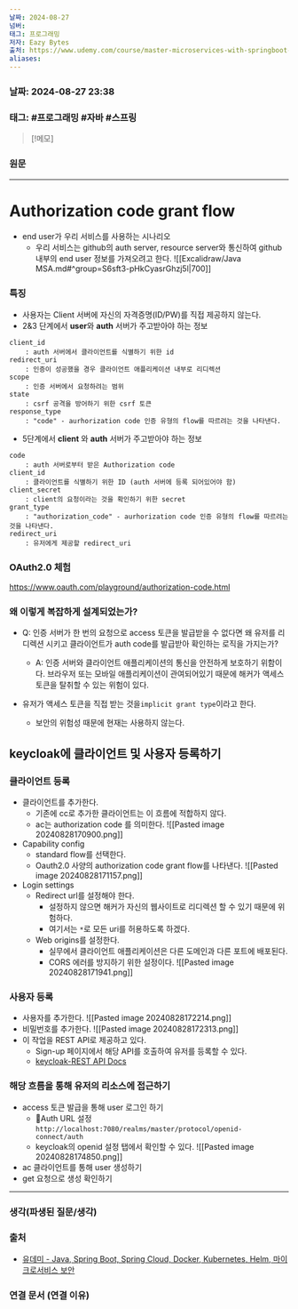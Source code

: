 ```yaml
---
날짜: 2024-08-27
넘버: 
태그: 프로그래밍
저자: Eazy Bytes
출처: https://www.udemy.com/course/master-microservices-with-springboot-docker-kubernetes-korean/
aliases:
---
```

### 날짜:  2024-08-27 23:38

### 태그: #프로그래밍 #자바 #스프링

>[!메모]
>

### 원문
---
# Authorization code grant flow
- end user가 우리 서비스를 사용하는 시나리오
	- 우리 서비스는 github의 auth server, resource server와 통신하여 github 내부의 end user 정보를 가져오려고 한다.
![[Excalidraw/Java MSA.md#^group=S6sft3-pHkCyasrGhzj5l|700]]
### 특징
- 사용자는 Client 서버에 자신의 자격증명(ID/PW)를 직접 제공하지 않는다.
- 2&3 단계에서 **user**와 **auth** 서버가 주고받아야 하는 정보
```
client_id
	: auth 서버에서 클라이언트를 식별하기 위한 id
redirect_uri
	: 인증이 성공했을 경우 클라이언트 애플리케이션 내부로 리디렉션
scope
	: 인증 서버에서 요청하려는 범위
state
	: csrf 공격을 방어하기 위한 csrf 토큰
response_type
	: "code" - aurhorization code 인증 유형의 flow를 따르려는 것을 나타낸다.
```
- 5단계에서 **client** 와 **auth** 서버가 주고받아야 하는 정보
```
code
	: auth 서버로부터 받은 Authorization code
client_id
	: 클라이언트를 식별하기 위한 ID (auth 서버에 등록 되어있어야 함)
client_secret
	: client의 요청이라는 것을 확인하기 위한 secret
grant_type
	: "authorization_code" - aurhorization code 인증 유형의 flow를 따르려는 것을 나타낸다.
redirect_uri
	: 유저에게 제공할 redirect_uri
```
### OAuth2.0 체험
https://www.oauth.com/playground/authorization-code.html
### 왜 이렇게 복잡하게 설계되었는가?
- Q: 인증 서버가 한 번의 요청으로 access 토큰을 발급받을 수 없다면 왜 유저를 리디렉션 시키고 클라이언트가 auth code를 발급받아 확인하는 로직을 가지는가?
	- A: 인증 서버와 클라이언트 애플리케이션의 통신을 안전하게 보호하기 위함이다. 브라우저 또는 모바일 애플리케이션이 관여되어있기 때문에 해커가 액세스 토큰을 탈취할 수 있는 위험이 있다.

- 유저가 액세스 토큰을 직접 받는 것을`implicit grant type`이라고 한다.
	- 보안의 위험성 때문에 현재는 사용하지 않는다.
## keycloak에 클라이언트 및 사용자 등록하기
### 클라이언트 등록
- 클라이언트를 추가한다.
	- 기존에 cc로 추가한 클라이언트는 이 흐름에 적합하지 않다.
	- ac는 authorization code 를 의미한다.
![[Pasted image 20240828170900.png]]
- Capability config
	- standard flow를 선택한다.
	- Oauth2.0 사양의 authorization code grant flow를 나타낸다.
![[Pasted image 20240828171157.png]]
- Login settings
	- Redirect url를 설정해야 한다.
		- 설정하지 않으면 해커가 자신의 웹사이트로 리디렉션 할 수 있기 때문에 위험하다.
		- 여기서는 `*`로 모든 uri를 허용하도록 하겠다.
	- Web origins를 설정한다.
		- 실무에서 클라이언트 애플리케이션은 다른 도메인과 다른 포트에 배포된다.
		- CORS 에러를 방지하기 위한 설정이다.
![[Pasted image 20240828171941.png]]
### 사용자 등록
- 사용자를 추가한다.
![[Pasted image 20240828172214.png]]
- 비밀번호를 추가한다.
![[Pasted image 20240828172313.png]]
- 이 작업을 REST API로 제공하고 있다.
	- Sign-up 페이지에서 해당 API를 호출하여 유저를 등록할 수 있다.
	- [keycloak-REST API Docs](https://www.keycloak.org/docs-api/latest/rest-api/index.html#_users)
### 해당 흐름을 통해 유저의 리소스에 접근하기
- access 토큰 발급을 통해 user 로그인 하기
	- Auth URL 설정 `http://localhost:7080/realms/master/protocol/openid-connect/auth`
	- keycloak의 openid 설정 탭에서 확인할 수 있다.
![[Pasted image 20240828174850.png]]
- ac 클라이언트를 통해 user 생성하기
- get 요청으로 생성 확인하기


---
### 생각(파생된 질문/생각)

### 출처
- [유데미 - Java, Spring Boot, Spring Cloud, Docker, Kubernetes, Helm, 마이크로서비스 보안](https://www.udemy.com/course/master-microservices-with-springboot-docker-kubernetes-korean/)

### 연결 문서 (연결 이유)
